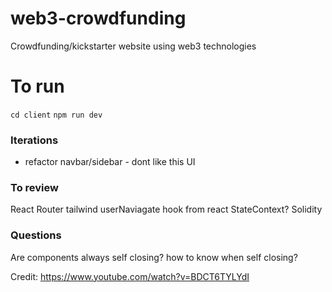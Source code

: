 # web3-crowdfunding
Crowdfunding/kickstarter website using web3 technologies 

# To run 
`cd client`
`npm run dev`

### Iterations
- refactor navbar/sidebar - dont like this UI 

### To review
React Router 
tailwind
userNaviagate hook from react
StateContext?
Solidity 

### Questions 
Are components always self closing? how to know when self closing?


Credit: https://www.youtube.com/watch?v=BDCT6TYLYdI